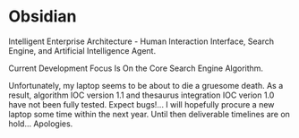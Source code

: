 # Obsidian
Intelligent Enterprise Architecture - Human Interaction Interface, Search Engine, and Artificial Intelligence Agent.

Current Development Focus Is On the Core Search Engine Algorithm.

Unfortunately, my laptop seems to be about to die a gruesome death. As a result, algorithm IOC version 1.1 and thesaurus integration IOC verion 1.0 have not been fully tested. Expect bugs!... I will hopefully procure a new laptop some time within the next year. Until then deliverable timelines are on hold... Apologies.
